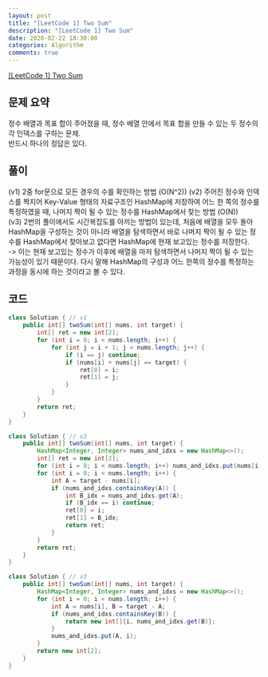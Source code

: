 ```yaml
---
layout: post
title: "[LeetCode 1] Two Sum"
description: "[LeetCode 1] Two Sum"
date: 2020-02-22 18:30:00
categories: Algorithm
comments: true
---
```

[[LeetCode 1] Two Sum](https://leetcode.com/problems/two-sum/)

## 문제 요약

정수 배열과 목표 합이 주어졌을 때, 정수 배열 안에서 목표 합을 만들 수 있는 두 정수의 각 인덱스를 구하는 문제.  
반드시 하나의 정답은 있다.

## 풀이

(v1) 2중 for문으로 모든 경우의 수를 확인하는 방법  (O(N^2))
(v2) 주어진 정수와 인덱스를 짝지어 Key-Value 형태의 자료구조인 HashMap에 저장하여 어느 한 쪽의 정수를 특정하였을 때, 나머지 짝이 될 수 있는 정수를 HashMap에서 찾는 방법 (O(N))  
(v3) 2번의 풀이에서도 시간복잡도를 아끼는 방법이 있는데, 처음에 배열을 모두 돌아 HashMap을 구성하는 것이 아니라 배열을 탐색하면서 바로 나머지 짝이 될 수 있는 정수를 HashMap에서 찾아보고 없다면 HashMap에 현재 보고있는 정수를 저장한다.  
    -> 이는 현재 보고있는 정수가 이후에 배열을 마저 탐색하면서 나머지 짝이 될 수 있는 가능성이 있기 때문이다. 다시 말해 HashMap의 구성과 어느 한쪽의 정수를 특정하는 과정을 동시에 하는 것이라고 볼 수 있다.

## 코드

```Java
class Solution { // v1
    public int[] twoSum(int[] nums, int target) {
        int[] ret = new int[2];
        for (int i = 0; i < nums.length; i++) {
            for (int j = i + 1; j < nums.length; j++) {
                if (i == j) continue;
                if (nums[i] + nums[j] == target) {
                    ret[0] = i;
                    ret[1] = j;
                }
            }
        }
        return ret;
    }
}

class Solution { // v2
    public int[] twoSum(int[] nums, int target) {
        HashMap<Integer, Integer> nums_and_idxs = new HashMap<>();
        int[] ret = new int[2];
        for (int i = 0; i < nums.length; i++) nums_and_idxs.put(nums[i], i);
        for (int i = 0; i < nums.length; i++) {
            int A = target - nums[i];
            if (nums_and_idxs.containsKey(A)) {
                int B_idx = nums_and_idxs.get(A);
                if (B_idx == i) continue;
                ret[0] = i;
                ret[1] = B_idx;
                return ret;
            }
        }
        return ret;
    }
}

class Solution { // v3
    public int[] twoSum(int[] nums, int target) {
        HashMap<Integer, Integer> nums_and_idxs = new HashMap<>();
        for (int i = 0; i < nums.length; i++) {
            int A = nums[i], B = target - A;
            if (nums_and_idxs.containsKey(B)) {
                return new int[]{i, nums_and_idxs.get(B)};
            }
            nums_and_idxs.put(A, i);
        }
        return new int[2];
    }
}
```
